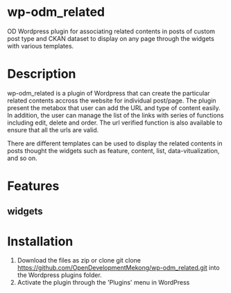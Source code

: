  w p - o d m _ r e l a t e d 
=======

OD Wordpress plugin for associating related contents in posts of custom post type and CKAN dataset to display on any page through the widgets with various templates.
 
# Description

wp-odm_related is a plugin of Wordpress that can create the particular related contents accross the website for individual post/page. The plugin present the metabox that user can add the URL and type of content easily. In addition, the user can manage the list of the links with series of functions including edit, delete and order. The url verified function is also available to ensure that all the urls are valid.

There are different templates can be used to display the related contents in posts thought the widgets such as feature, content, list, data-vitualization, and so on.

# Features

## widgets

# Installation

1. Download the files as zip or clone git clone https://github.com/OpenDevelopmentMekong/wp-odm_related.git into the Wordpress plugins folder.
2. Activate the plugin through the 'Plugins' menu in WordPress
